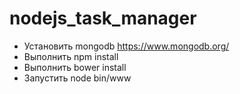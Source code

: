 # nodejs_task_manager
* Установить mongodb https://www.mongodb.org/
* Выполнить npm install 
* Выполнить bower install
* Запустить node bin/www
